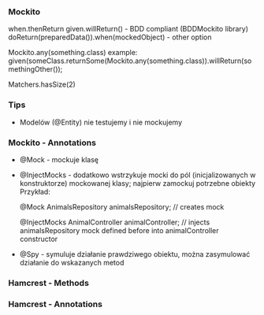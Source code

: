 ### Mockito

when.thenReturn
given.willReturn()	- BDD compliant (BDDMockito library)
doReturn(preparedData()).when(mockedObject)		- other option

Mockito.any(something.class)
example:
given(someClass.returnSome(Mockito.any(something.class)).willReturn(somethingOther());

Matchers.hasSize(2)


### Tips

- Modelów (@Entity) nie testujemy i nie mockujemy



### Mockito - Annotations

- @Mock - mockuje klasę

- @InjectMocks - dodatkowo wstrzykuje mocki do pól (inicjalizowanych w konstruktorze) mockowanej klasy; najpierw zamockuj potrzebne obiekty
Przykład:

	@Mock
	AnimalsRepository animalsRepository;		// creates mock

	@InjectMocks
	AnimalController animalController;			// injects animalsRepository mock defined before into animalController constructor

- @Spy - symuluje działanie prawdziwego obiektu, można zasymulować działanie do wskazanych metod



### Hamcrest - Methods



### Hamcrest - Annotations
